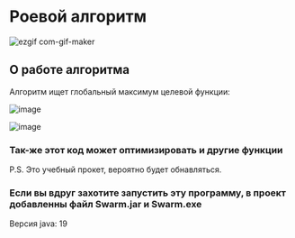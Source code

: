 #  Роевой алгоритм





![ezgif com-gif-maker](https://user-images.githubusercontent.com/91944488/201535383-cb935313-061e-43ec-9ef8-c2745f07dbb8.gif)






##  О работе алгоритма
Алгоритм ищет глобальный максимум целевой функции:



![image](https://user-images.githubusercontent.com/91944488/201547934-b7cf9af4-83ec-43bd-abd1-31b50a3f617c.png)



![image](https://user-images.githubusercontent.com/91944488/201547951-36c9607e-fe3a-49ca-99c1-0ddcc201e510.png)



###  Так-же этот код может оптимизировать и другие функции
P.S. Это учебный прокет, вероятно будет обнавляться.

### Если вы вдруг захотите запустить эту программу, в проект добавленны файл Swarm.jar и Swarm.exe
Версия java: 19
